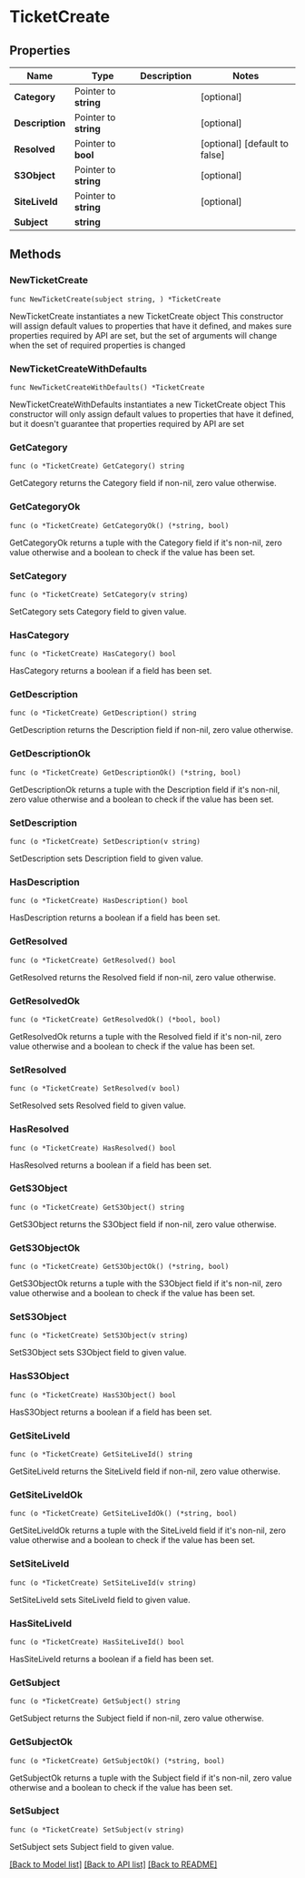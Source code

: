 # TicketCreate

## Properties

Name | Type | Description | Notes
------------ | ------------- | ------------- | -------------
**Category** | Pointer to **string** |  | [optional] 
**Description** | Pointer to **string** |  | [optional] 
**Resolved** | Pointer to **bool** |  | [optional] [default to false]
**S3Object** | Pointer to **string** |  | [optional] 
**SiteLiveId** | Pointer to **string** |  | [optional] 
**Subject** | **string** |  | 

## Methods

### NewTicketCreate

`func NewTicketCreate(subject string, ) *TicketCreate`

NewTicketCreate instantiates a new TicketCreate object
This constructor will assign default values to properties that have it defined,
and makes sure properties required by API are set, but the set of arguments
will change when the set of required properties is changed

### NewTicketCreateWithDefaults

`func NewTicketCreateWithDefaults() *TicketCreate`

NewTicketCreateWithDefaults instantiates a new TicketCreate object
This constructor will only assign default values to properties that have it defined,
but it doesn't guarantee that properties required by API are set

### GetCategory

`func (o *TicketCreate) GetCategory() string`

GetCategory returns the Category field if non-nil, zero value otherwise.

### GetCategoryOk

`func (o *TicketCreate) GetCategoryOk() (*string, bool)`

GetCategoryOk returns a tuple with the Category field if it's non-nil, zero value otherwise
and a boolean to check if the value has been set.

### SetCategory

`func (o *TicketCreate) SetCategory(v string)`

SetCategory sets Category field to given value.

### HasCategory

`func (o *TicketCreate) HasCategory() bool`

HasCategory returns a boolean if a field has been set.

### GetDescription

`func (o *TicketCreate) GetDescription() string`

GetDescription returns the Description field if non-nil, zero value otherwise.

### GetDescriptionOk

`func (o *TicketCreate) GetDescriptionOk() (*string, bool)`

GetDescriptionOk returns a tuple with the Description field if it's non-nil, zero value otherwise
and a boolean to check if the value has been set.

### SetDescription

`func (o *TicketCreate) SetDescription(v string)`

SetDescription sets Description field to given value.

### HasDescription

`func (o *TicketCreate) HasDescription() bool`

HasDescription returns a boolean if a field has been set.

### GetResolved

`func (o *TicketCreate) GetResolved() bool`

GetResolved returns the Resolved field if non-nil, zero value otherwise.

### GetResolvedOk

`func (o *TicketCreate) GetResolvedOk() (*bool, bool)`

GetResolvedOk returns a tuple with the Resolved field if it's non-nil, zero value otherwise
and a boolean to check if the value has been set.

### SetResolved

`func (o *TicketCreate) SetResolved(v bool)`

SetResolved sets Resolved field to given value.

### HasResolved

`func (o *TicketCreate) HasResolved() bool`

HasResolved returns a boolean if a field has been set.

### GetS3Object

`func (o *TicketCreate) GetS3Object() string`

GetS3Object returns the S3Object field if non-nil, zero value otherwise.

### GetS3ObjectOk

`func (o *TicketCreate) GetS3ObjectOk() (*string, bool)`

GetS3ObjectOk returns a tuple with the S3Object field if it's non-nil, zero value otherwise
and a boolean to check if the value has been set.

### SetS3Object

`func (o *TicketCreate) SetS3Object(v string)`

SetS3Object sets S3Object field to given value.

### HasS3Object

`func (o *TicketCreate) HasS3Object() bool`

HasS3Object returns a boolean if a field has been set.

### GetSiteLiveId

`func (o *TicketCreate) GetSiteLiveId() string`

GetSiteLiveId returns the SiteLiveId field if non-nil, zero value otherwise.

### GetSiteLiveIdOk

`func (o *TicketCreate) GetSiteLiveIdOk() (*string, bool)`

GetSiteLiveIdOk returns a tuple with the SiteLiveId field if it's non-nil, zero value otherwise
and a boolean to check if the value has been set.

### SetSiteLiveId

`func (o *TicketCreate) SetSiteLiveId(v string)`

SetSiteLiveId sets SiteLiveId field to given value.

### HasSiteLiveId

`func (o *TicketCreate) HasSiteLiveId() bool`

HasSiteLiveId returns a boolean if a field has been set.

### GetSubject

`func (o *TicketCreate) GetSubject() string`

GetSubject returns the Subject field if non-nil, zero value otherwise.

### GetSubjectOk

`func (o *TicketCreate) GetSubjectOk() (*string, bool)`

GetSubjectOk returns a tuple with the Subject field if it's non-nil, zero value otherwise
and a boolean to check if the value has been set.

### SetSubject

`func (o *TicketCreate) SetSubject(v string)`

SetSubject sets Subject field to given value.



[[Back to Model list]](../README.md#documentation-for-models) [[Back to API list]](../README.md#documentation-for-api-endpoints) [[Back to README]](../README.md)


